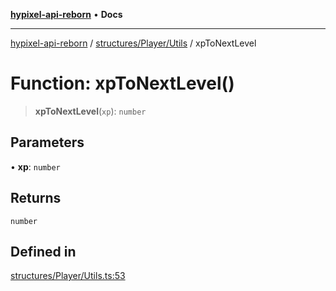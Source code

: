 [**hypixel-api-reborn**](../../../../README.md) • **Docs**

***

[hypixel-api-reborn](../../../../modules.md) / [structures/Player/Utils](../README.md) / xpToNextLevel

# Function: xpToNextLevel()

> **xpToNextLevel**(`xp`): `number`

## Parameters

• **xp**: `number`

## Returns

`number`

## Defined in

[structures/Player/Utils.ts:53](https://github.com/Kathund/REBORN-docs-TEST/blob/226e7f6a62bb6bca87ef0828ac84e9098d59f860/src/structures/Player/Utils.ts#L53)

